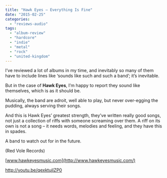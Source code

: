 ```yaml
---
title: "Hawk Eyes – Everything Is Fine"
date: "2015-02-25"
categories: 
  - "reviews-audio"
tags: 
  - "album-review"
  - "hardcore"
  - "indie"
  - "metal"
  - "rock"
  - "united-kingdom"
---
```


I’ve reviewed a lot of albums in my time, and inevitably so many of them have to include lines like ‘sounds like such and such a band’; it’s inevitable.

But in the case of **Hawk Eyes**, I’m happy to report they sound like themselves, which is as it should be.

Musically, the band are adroit, well able to play, but never over-egging the pudding, always serving their songs.

And this is Hawk Eyes’ greatest strength, they’ve written really good songs, not just a collection of riffs with someone screaming over them. A riff on its own is not a song – it needs words, melodies and feeling, and they have this in spades.

A band to watch out for in the future.

(Red Vole Records)

[www.hawkeyesmusic.com](http://www.hawkeyesmusic.com/)

http://youtu.be/qexktujIZP0
